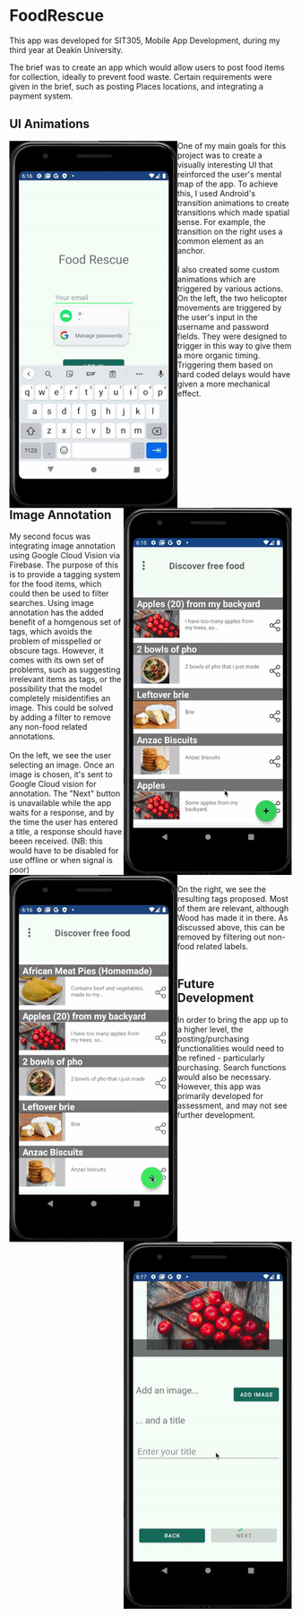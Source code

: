 # FoodRescue
This app was developed for SIT305, Mobile App Development, during my third year at Deakin University.

The brief was to create an app which would allow users to post food items for collection, ideally to prevent food waste. 
Certain requirements were given in the brief, such as posting Places locations, and integrating a payment system.

## UI Animations

<img align="left" src="gifs/FRLogin.gif"><img align="right" src="gifs/FRItemView.gif">

One of my main goals for this project was to create a visually interesting UI that reinforced the user's mental map of the app. To achieve this, I used Android's
transition animations to create transitions which made spatial sense. For example, the transition on the right uses a common element as an anchor. 
\
\
I also created some custom animations which are triggered by various actions. On the left, the two helicopter movements are triggered by the user's input in the username and password fields. They were designed to trigger in this way to give them a more organic timing. Triggering them based on hard coded delays would have given a more mechanical effect.
\
\
\
\
\
\
\
\
\
<br/>
## Image Annotation
<img align="left" src="gifs/FRAdd1.gif"><img align="right" src="gifs/FRAdd2.gif">
My second focus was integrating image annotation using Google Cloud Vision via Firebase. The purpose of this is to provide a tagging system for the food items, which could then be used to filter searches. Using image annotation has the added benefit of a homgenous set of tags, which avoids the problem of misspelled or obscure tags. However, it comes with its own set of problems, such as suggesting irrelevant items as tags, or the possibility that the model completely misidentifies an image. This could be solved by adding a filter to remove any non-food related annotations.
\
\
On the left, we see the user selecting an image. Once an image is chosen, it's sent to Google Cloud vision for annotation. The "Next" button is unavailable 
while the app waits for a response, and by the time the user has entered a title, a response should have beeen received. (NB: this would have to be disabled for
use offline or when signal is poor)
\
\
On the right, we see the resulting tags proposed. Most of them are relevant, although Wood has made it in there. As discussed above, this can be removed by 
filtering out non-food related labels.
\
<br/>
## Future Development
In order to bring the app up to a higher level, the posting/purchasing functionalities would need to be refined - particularly purchasing. Search functions would also be necessary. However, this app was primarily developed for assessment, and may not see further development.
